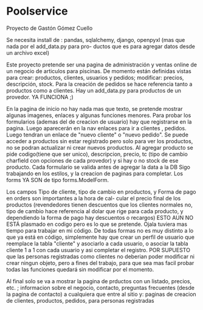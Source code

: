 # Poolservice

Proyecto de Gastón Gómez Cuello

Se necesita install de : pandas, sqlalchemy, django, openpyxl (mas que nada por el add_data.py para pro-
ductos que es para agregar datos desde un archivo excel)



Este proyecto pretende ser una pagina de administración y ventas online de un negocio de articulos 
para piscinas.
De momento están definidas vistas para crear: productos, clientes, usuarios y pedidos; modificar: precios, descripción, stock. 
Para la creación de pedidos se hace referencia tanto a productos como a clientes.
Hay un add_data.py para productos de un provedor. YA FUNCIONA ;)

En la pagina de inicio no hay nada mas que texto, se pretende mostrar algunas imagenes, enlaces y algunas funciones menores.
Para probar los formularios (ademas del de creacion de usuario) hay que registrarse en la pagina. Luego aparecerán en la nav enlaces para ir a clientes
, pedidos. Luego tendran un enlace de "nuevo cliente" o "nuevo pedido".
Se puede acceder a productos sin estar registrado pero solo para ver los productos, no se podran actualizar ni crear nuevos productos. 
Al agregar producto se pide codigo(tiene que ser unico), descripcion, precio, tc (tipo de cambio charfield con opciones de cada provedor) y si hay
o no stock de ese producto. Cada formulario se valida antes de agregar la data a la DB
Sigo trabajando en los estilos, y la creacion de paginas para completar. Los forms YA SON de tipo forms.ModelForm.

Los campos Tipo de cliente, tipo de cambio en productos, y Forma de pago en orders son importantes a la hora de cal-
cular el precio final de los productos (revendedores tienen descuentos que los clientes normales no, tipo
de cambio hace referencia al dolar que rige para cada producto, y dependiendo la forma de pago hay 
descuentos o recargos) ESTO AUN NO ESTÁ plasmado en codigo pero es lo que se pretende. Ojala tuviera mas tiempo para trabajar en mi código.
De todas formas no es muy distinto a lo que ya está en código, simplemente hay que crear un perfil de usuario que reemplace la tabla "cliente" y
asociarlo a cada usuario, o asociar la tabla cliente 1 a 1 con cada usuario y asi completar el registro.
POR SUPUESTO que las personas registradas como clientes no deberian poder modificar ni crear ningun objeto, pero a fines del trabajo, para que sea mas
facil probar todas las funciones quedará sin modificar por el momento.

Al final solo se va a mostrar la pagina de prductos con un listado, precios,  etc. ;
informacion sobre el negocio, contacto, preguntas frecuentes (desde la pagina de contacto) a cualquiera que entre
al sitio y:  paginas de creacion de clientes, productos, pedidos,  para personas registradas


